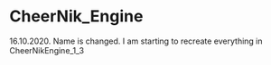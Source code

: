 # CheerNik_Engine
16.10.2020. Name is changed. I am starting to recreate everything in CheerNikEngine_1_3
